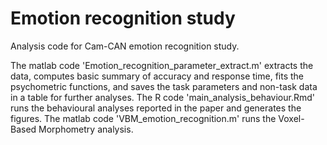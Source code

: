 # Emotion recognition study
Analysis code for Cam-CAN emotion recognition study.

The matlab code 'Emotion_recognition_parameter_extract.m' extracts the data, computes basic summary of accuracy and response time, fits the psychometric functions, and saves the task parameters and non-task data in a table for further analyses.
The R code 'main_analysis_behaviour.Rmd' runs the behavioural analyses reported in the paper and generates the figures.
The matlab code 'VBM_emotion_recognition.m' runs the Voxel-Based Morphometry analysis.
